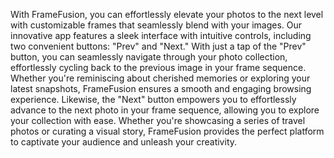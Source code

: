 With FrameFusion, you can effortlessly elevate your photos to the next level with customizable frames that seamlessly blend with your images.
Our innovative app features a sleek interface with intuitive controls, including two convenient buttons: "Prev" and "Next."
With just a tap of the "Prev" button, you can seamlessly navigate through your photo collection, effortlessly cycling back to the previous image in your frame sequence.
Whether you're reminiscing about cherished memories or exploring your latest snapshots, FrameFusion ensures a smooth and engaging browsing experience.
Likewise, the "Next" button empowers you to effortlessly advance to the next photo in your frame sequence, allowing you to explore your collection with ease.
Whether you're showcasing a series of travel photos or curating a visual story, FrameFusion provides the perfect platform to captivate your audience and unleash your creativity.
